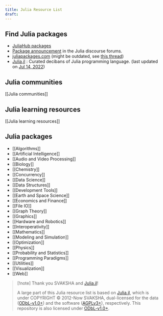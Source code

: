 ```yaml
---
title: Julia Resource List
draft:
---
```

## Find Julia packages

- [JuliaHub packages](https://juliahub.com/ui/Packages)
- [Package announcement](https://discourse.julialang.org/c/package-announcements) in the Julia discourse forums.
- [juliapackages.com](https://juliapackages.com/) (might be outdated, see [this thread](https://discourse.julialang.org/t/awesome-julia-a-list-of-anything-julia-worth-of-seeing/103371/18))
- [Julia.jl](https://github.com/svaksha/Julia.jl) : Curated decibans of Julia programming language. (last updated on [Jul 14, 2022](https://github.com/svaksha/Julia.jl/commit/c3985aeb1eb78fcde4648887dc5f6c7960503aa1))

## Julia communities

[[Julia communities]]

## Julia learning resources

[[Julia learning resources]]

## Julia packages

- [[Algorithms]]
- [[Artificial Intelligence]]
- [[Audio and Video Processing]]
- [[Biology]]
- [[Chemistry]]
- [[Concurrency]]
- [[Data Science]]
- [[Data Structures]]
- [[Development Tools]]
- [[Earth and Space Science]]
- [[Economics and Finance]]
- [[File IO]]
- [[Graph Theory]]
- [[Graphics]]
- [[Hardware and Robotics]]
- [[Interoperativity]]
- [[Mathematics]]
- [[Modeling and Simulation]]
- [[Optimization]]
- [[Physics]]
- [[Probability and Statistics]]
- [[Programming Paradigms]]
- [[Utilities]]
- [[Visualization]]
- [[Web]]

> [!note] Thank you SVAKSHA and [Julia.jl](https://github.com/svaksha/Julia.jl)!
> 
> A large part of this Julia resource list is based on [Julia.jl](https://github.com/svaksha/Julia.jl), which is under COPYRIGHT © 2012-Now SVAKSHA, dual-licensed for the data ([ODbL-v1.0+](https://opendatacommons.org/licenses/odbl/1-0/)) and the software ([AGPLv3+](http://www.gnu.org/licenses/agpl-3.0.en.html)), respectively.  This repository is also licensed under [ODbL-v1.0+](https://opendatacommons.org/licenses/odbl/1-0/).